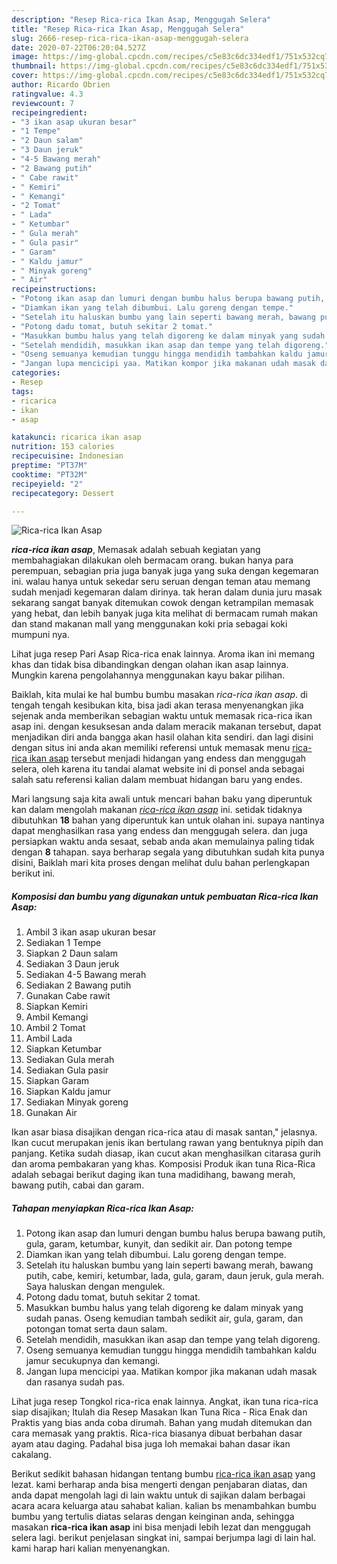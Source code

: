 ```yaml
---
description: "Resep Rica-rica Ikan Asap, Menggugah Selera"
title: "Resep Rica-rica Ikan Asap, Menggugah Selera"
slug: 2666-resep-rica-rica-ikan-asap-menggugah-selera
date: 2020-07-22T06:20:04.527Z
image: https://img-global.cpcdn.com/recipes/c5e83c6dc334edf1/751x532cq70/rica-rica-ikan-asap-foto-resep-utama.jpg
thumbnail: https://img-global.cpcdn.com/recipes/c5e83c6dc334edf1/751x532cq70/rica-rica-ikan-asap-foto-resep-utama.jpg
cover: https://img-global.cpcdn.com/recipes/c5e83c6dc334edf1/751x532cq70/rica-rica-ikan-asap-foto-resep-utama.jpg
author: Ricardo Obrien
ratingvalue: 4.3
reviewcount: 7
recipeingredient:
- "3 ikan asap ukuran besar"
- "1 Tempe"
- "2 Daun salam"
- "3 Daun jeruk"
- "4-5 Bawang merah"
- "2 Bawang putih"
- " Cabe rawit"
- " Kemiri"
- " Kemangi"
- "2 Tomat"
- " Lada"
- " Ketumbar"
- " Gula merah"
- " Gula pasir"
- " Garam"
- " Kaldu jamur"
- " Minyak goreng"
- " Air"
recipeinstructions:
- "Potong ikan asap dan lumuri dengan bumbu halus berupa bawang putih, gula, garam, ketumbar, kunyit, dan sedikit air. Dan potong tempe"
- "Diamkan ikan yang telah dibumbui. Lalu goreng dengan tempe."
- "Setelah itu haluskan bumbu yang lain seperti bawang merah, bawang putih, cabe, kemiri, ketumbar, lada, gula, garam, daun jeruk, gula merah. Saya haluskan dengan mengulek."
- "Potong dadu tomat, butuh sekitar 2 tomat."
- "Masukkan bumbu halus yang telah digoreng ke dalam minyak yang sudah panas. Oseng kemudian tambah sedikit air, gula, garam, dan potongan tomat serta daun salam."
- "Setelah mendidih, masukkan ikan asap dan tempe yang telah digoreng."
- "Oseng semuanya kemudian tunggu hingga mendidih tambahkan kaldu jamur secukupnya dan kemangi."
- "Jangan lupa mencicipi yaa. Matikan kompor jika makanan udah masak dan rasanya sudah pas."
categories:
- Resep
tags:
- ricarica
- ikan
- asap

katakunci: ricarica ikan asap 
nutrition: 153 calories
recipecuisine: Indonesian
preptime: "PT37M"
cooktime: "PT32M"
recipeyield: "2"
recipecategory: Dessert

---
```



![Rica-rica Ikan Asap](https://img-global.cpcdn.com/recipes/c5e83c6dc334edf1/751x532cq70/rica-rica-ikan-asap-foto-resep-utama.jpg)

<b><i>rica-rica ikan asap</i></b>, Memasak adalah sebuah kegiatan yang membahagiakan dilakukan oleh bermacam orang. bukan hanya para perempuan, sebagian pria juga banyak juga yang suka dengan kegemaran ini. walau hanya untuk sekedar seru seruan dengan teman atau memang sudah menjadi kegemaran dalam dirinya. tak heran dalam dunia juru masak sekarang sangat banyak ditemukan cowok dengan ketrampilan memasak yang hebat, dan lebih banyak juga kita melihat di bermacam rumah makan dan stand makanan mall yang menggunakan koki pria sebagai koki mumpuni nya.

Lihat juga resep Pari Asap Rica-rica enak lainnya. Aroma ikan ini memang khas dan tidak bisa dibandingkan dengan olahan ikan asap lainnya. Mungkin karena pengolahannya menggunakan kayu bakar pilihan.

Baiklah, kita mulai ke hal bumbu bumbu masakan <i>rica-rica ikan asap</i>. di tengah tengah kesibukan kita, bisa jadi akan terasa menyenangkan jika sejenak anda memberikan sebagian waktu untuk memasak rica-rica ikan asap ini. dengan kesuksesan anda dalam meracik makanan tersebut, dapat menjadikan diri anda bangga akan hasil olahan kita sendiri. dan lagi disini dengan situs ini anda akan memiliki referensi untuk memasak menu <u>rica-rica ikan asap</u> tersebut menjadi hidangan yang endess dan menggugah selera, oleh karena itu tandai alamat website ini di ponsel anda sebagai salah satu referensi kalian dalam membuat hidangan baru yang endes.


Mari langsung saja kita awali untuk mencari bahan baku yang diperuntuk kan dalam mengolah makanan <u><i>rica-rica ikan asap</i></u> ini. setidak tidaknya dibutuhkan <b>18</b> bahan yang diperuntuk kan untuk olahan ini. supaya nantinya dapat menghasilkan rasa yang endess dan menggugah selera. dan juga persiapkan waktu anda sesaat, sebab anda akan memulainya paling tidak dengan <b>8</b> tahapan. saya berharap segala yang dibutuhkan sudah kita punya disini, Baiklah mari kita proses dengan melihat dulu bahan perlengkapan berikut ini.

<!--inarticleads1-->

##### Komposisi dan bumbu yang digunakan untuk pembuatan Rica-rica Ikan Asap:

1. Ambil 3 ikan asap ukuran besar
1. Sediakan 1 Tempe
1. Siapkan 2 Daun salam
1. Sediakan 3 Daun jeruk
1. Sediakan 4-5 Bawang merah
1. Sediakan 2 Bawang putih
1. Gunakan  Cabe rawit
1. Siapkan  Kemiri
1. Ambil  Kemangi
1. Ambil 2 Tomat
1. Ambil  Lada
1. Siapkan  Ketumbar
1. Sediakan  Gula merah
1. Sediakan  Gula pasir
1. Siapkan  Garam
1. Siapkan  Kaldu jamur
1. Sediakan  Minyak goreng
1. Gunakan  Air


Ikan asar biasa disajikan dengan rica-rica atau di masak santan,&#34; jelasnya. Ikan cucut merupakan jenis ikan bertulang rawan yang bentuknya pipih dan panjang. Ketika sudah diasap, ikan cucut akan menghasilkan citarasa gurih dan aroma pembakaran yang khas. Komposisi Produk ikan tuna Rica-Rica adalah sebagai berikut daging ikan tuna madidihang, bawang merah, bawang putih, cabai dan garam. 

<!--inarticleads2-->

##### Tahapan menyiapkan Rica-rica Ikan Asap:

1. Potong ikan asap dan lumuri dengan bumbu halus berupa bawang putih, gula, garam, ketumbar, kunyit, dan sedikit air. Dan potong tempe
1. Diamkan ikan yang telah dibumbui. Lalu goreng dengan tempe.
1. Setelah itu haluskan bumbu yang lain seperti bawang merah, bawang putih, cabe, kemiri, ketumbar, lada, gula, garam, daun jeruk, gula merah. Saya haluskan dengan mengulek.
1. Potong dadu tomat, butuh sekitar 2 tomat.
1. Masukkan bumbu halus yang telah digoreng ke dalam minyak yang sudah panas. Oseng kemudian tambah sedikit air, gula, garam, dan potongan tomat serta daun salam.
1. Setelah mendidih, masukkan ikan asap dan tempe yang telah digoreng.
1. Oseng semuanya kemudian tunggu hingga mendidih tambahkan kaldu jamur secukupnya dan kemangi.
1. Jangan lupa mencicipi yaa. Matikan kompor jika makanan udah masak dan rasanya sudah pas.


Lihat juga resep Tongkol rica-rica enak lainnya. Angkat, ikan tuna rica-rica siap disajikan; Itulah dia Resep Masakan Ikan Tuna Rica - Rica Enak dan Praktis yang bias anda coba dirumah. Bahan yang mudah ditemukan dan cara memasak yang praktis. Rica-rica biasanya dibuat berbahan dasar ayam atau daging. Padahal bisa juga loh memakai bahan dasar ikan cakalang. 

Berikut sedikit bahasan hidangan tentang bumbu <u>rica-rica ikan asap</u> yang lezat. kami berharap anda bisa mengerti dengan penjabaran diatas, dan anda dapat mengolah lagi di lain waktu untuk di sajikan dalam berbagai acara acara keluarga atau sahabat kalian. kalian bs menambahkan bumbu bumbu yang tertulis diatas selaras dengan keinginan anda, sehingga masakan <b>rica-rica ikan asap</b> ini bisa menjadi lebih lezat dan menggugah selera lagi. berikut penjelasan singkat ini, sampai berjumpa lagi di lain hal. kami harap hari kalian menyenangkan.
